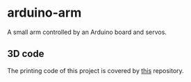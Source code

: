 # arduino-arm

A small arm controlled by an Arduino board and servos.

## 3D code

The printing code of this project is covered by [this](https://github.com/grdall/) repository.